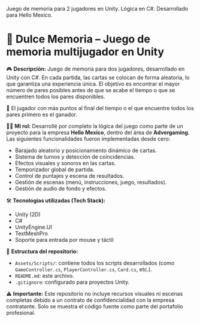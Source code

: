 Juego de memoria para 2 jugadores en Unity. Lógica en C#. Desarrollado para Hello Mexico.

# 🧠 Dulce Memoria – Juego de memoria multijugador en Unity

🎮 **Descripción:**
Juego de memoria para dos jugadores, desarrollado en Unity con C#. En cada partida, las cartas se colocan de forma aleatoria, lo que garantiza una experiencia única. El objetivo es encontrar el mayor número de pares posibles antes de que se acabe el tiempo o que se encuentren todos los pares disponibles.

🏁 El jugador con más puntos al final del tiempo o el que encuentre todos los pares primero es el ganador.

👨‍💻 **Mi rol:**
Desarrollé por completo la lógica del juego como parte de un proyecto para la empresa **Hello Mexico**, dentro del área de **Advergaming**. Las siguientes funcionalidades fueron implementadas desde cero:

- Barajado aleatorio y posicionamiento dinámico de cartas.
- Sistema de turnos y detección de coincidencias.
- Efectos visuales y sonoros en las cartas.
- Temporizador global de partida.
- Control de puntajes y escena de resultados.
- Gestión de escenas (menú, instrucciones, juego, resultados).
- Gestión de audio de fondo y efectos.

🛠️ **Tecnologías utilizadas (Tech Stack):**
- Unity (2D)
- C#
- UnityEngine.UI
- TextMeshPro
- Soporte para entrada por mouse y táctil

📁 **Estructura del repositorio:**
- `Assets/Scripts/`: contiene todos los scripts desarrollados (como `GameController.cs`, `PlayerController.cs`, `Card.cs`, etc.).
- `README.md`: este archivo.
- `.gitignore`: configurado para proyectos Unity.

⚠️ **Importante:**
Este repositorio no incluye recursos visuales ni escenas completas debido a un contrato de confidencialidad con la empresa contratante. Solo se muestra el código fuente como parte del portafolio profesional.


